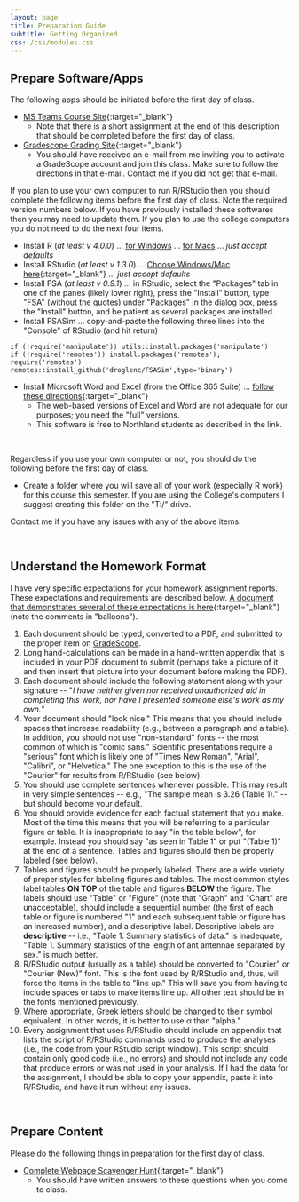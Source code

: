 ```yaml
---
layout: page
title: Preparation Guide
subtitle: Getting Organized
css: /css/modules.css
---
```


## Prepare Software/Apps
The following apps should be initiated before the first day of class.

* [MS Teams Course Site](RESOURCES/MSTeams_Intro){:target="_blank"}
    * Note that there is a short assignment at the end of this description that should  be completed before the first day of class.
* [Gradescope Grading Site](RESOURCES/Gradescope_Intro){:target="_blank"}
    * You should have received an e-mail from me inviting you to activate a GradeScope account and join this class. Make sure to follow the directions in that e-mail. Contact me if you did not get that e-mail.

If you plan to use your own computer to run R/RStudio then you should complete the following items before the first day of class. Note the required version numbers below. If you have previously installed these softwares then you may need to update them. If you plan to use the college computers you do not need to do the next four items.

* Install R (*at least v 4.0.0*) ... [for Windows](https://cran.r-project.org/bin/windows/base/R-4.0.3-win.exe) ... [for Macs](https://cran.r-project.org/bin/macosx/R-4.0.3.pkg) ... *just accept defaults*
* Install RStudio (*at least v 1.3.0*) ... [Choose Windows/Mac here](https://rstudio.com/products/rstudio/download/#download){:target="_blank"} ... *just accept defaults*
* Install FSA (*at least v 0.9.1*) ... in RStudio, select the "Packages" tab in one of the panes (likely lower right), press the "Install" button, type "FSA" (without the quotes) under "Packages" in the dialog box, press the "Install" button, and be patient as several packages are installed. 
* Install FSASim ... copy-and-paste the following three lines into the "Console" of RStudio (and hit return)

```
if (!require('manipulate')) utils::install.packages('manipulate')
if (!require('remotes')) install.packages('remotes'); require('remotes')
remotes::install_github('droglenc/FSASim',type='binary')
```

* Install Microsoft Word and Excel (from the Office 365 Suite) ... [follow these directions](https://my.northland.edu/campus-life/campus-services/technology/#accessing-installing-office-365){:target="_blank"}
    * The web-based versions of Excel and Word are not adequate for our purposes; you need the "full" versions.
    * This software is free to Northland students as described in the link.

<br>

Regardless if you use your own computer or not, you should do the following before the first day of class.

* Create a folder where you will save all of your work (especially R work) for this course this semester. If you are using the College's computers I suggest creating this folder on the "T:/" drive.

Contact me if you have any issues with any of the above items.

&nbsp;

## Understand the Homework Format
I have very specific expectations for your homework assignment reports. These expectations and requirements are described below. [A document that demonstrates several of these expectations is here](RESOURCES/HWFormat_Example.pdf){:target="_blank"} (note the comments in "balloons").

1. Each document should be typed, converted to a PDF, and submitted to the proper item on [GradeScope](../).
1. Long hand-calculations can be made in a hand-written appendix that is included in your PDF document to submit (perhaps take a picture of it and then insert that picture into your document before making the PDF).
1. Each document should include the following statement along with your signature -- "*I have neither given nor received unauthorized aid in completing this work, nor have I presented someone else's work as my own.*"
1. Your document should "look nice." This means that you should include spaces that increase readability (e.g., between a paragraph and a table). In addition, you should not use "non-standard" fonts -- the most common of which is "comic sans." Scientific presentations require a "serious" font which is likely one of "Times New Roman", "Arial", "Calibri", or "Helvetica." The one exception to this is the use of the "Courier" for results from R/RStudio (see below).
1. You should use complete sentences whenever possible. This may result in very simple sentences -- e.g., "The sample mean is 3.26 (Table 1)." -- but should become your default.
1. You should provide evidence for each factual statement that you make. Most of the time this means that you will be referring to a particular figure or table. It is inappropriate to say "in the table below", for example. Instead you should say "as seen in Table 1" or put "(Table 1)" at the end of a sentence. Tables and figures should then be properly labeled (see below).
1. Tables and figures should be properly labeled. There are a wide variety of proper styles for labeling figures and tables. The most common styles label tables **ON TOP** of the table and figures **BELOW** the figure. The labels should use "Table" or "Figure" (note that "Graph" and "Chart" are unacceptable), should include a sequential number (the first of each table or figure is numbered "1" and each subsequent table or figure has an increased number), and a descriptive label. Descriptive labels are **descriptive** -- i.e., "Table 1. Summary statistics of data." is inadequate, "Table 1.  Summary statistics of the length of ant antennae separated by sex." is much better.
1. R/RStudio output (usually as a table) should be converted to "Courier" or "Courier (New)" font. This is the font used by R/RStudio and, thus, will force the items in the table to "line up." This will save you from having to include spaces or tabs to make items line up. All other text should be in the fonts mentioned previously.
1. Where appropriate, Greek letters should be changed to their symbol equivalent.  In other words, it is better to use &alpha; than "alpha."
1. Every assignment that uses R/RStudio should include an appendix that lists the script of R/RStudio commands used to produce the analyses (i.e., the code from your RStudio script window). This script should contain only good code (i.e., no errors) and should not include any code that produce errors or was not used in your analysis. If I had the data for the assignment, I should be able to copy your appendix, paste it into R/RStudio, and have it run without any issues.

&nbsp;

## Prepare Content
Please do the following things in preparation for the first day of class.

* [Complete Webpage Scavenger Hunt](RESOURCES/GetOrganized_Hunt){:target="_blank"}
    * You should have written answers to these questions when you come to class.
